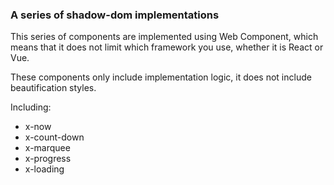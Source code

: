 ### A series of shadow-dom implementations

This series of components are implemented using Web Component, which means that it does not limit which framework you use, whether it is React or Vue.

These components only include implementation logic, it does not include beautification styles.

Including:

- x-now
- x-count-down
- x-marquee
- x-progress
- x-loading
